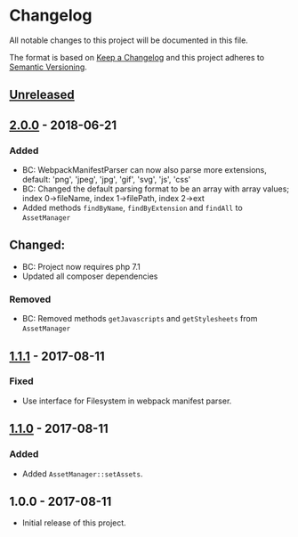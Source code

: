 # Changelog
All notable changes to this project will be documented in this file.

The format is based on [Keep a Changelog](http://keepachangelog.com/en/1.0.0/)
and this project adheres to [Semantic Versioning](http://semver.org/spec/v2.0.0.html).

## [Unreleased]

## [2.0.0] - 2018-06-21
### Added
- BC: WebpackManifestParser can now also parse more extensions, default: 'png', 'jpeg', 'jpg', 'gif', 'svg', 'js', 'css'
- BC: Changed the default parsing format to be an array with array values; index 0->fileName, index 1->filePath, index 2->ext
- Added methods `findByName`, `findByExtension` and `findAll` to `AssetManager`

## Changed:
- BC: Project now requires php 7.1
- Updated all composer dependencies

### Removed
- BC: Removed methods `getJavascripts` and `getStylesheets` from `AssetManager`

## [1.1.1] - 2017-08-11
### Fixed
- Use interface for Filesystem in webpack manifest parser.

## [1.1.0] - 2017-08-11
### Added
- Added `AssetManager::setAssets`.

## 1.0.0 - 2017-08-11
- Initial release of this project.

[Unreleased]: https://github.com/hultberg/mexifest/compare/v2.0.0...HEAD
[2.0.0]: https://github.com/hultberg/mexifest/compare/v1.1.1...v2.0.0
[1.1.1]: https://github.com/hultberg/mexifest/compare/v1.1.0...v1.1.1
[1.1.0]: https://github.com/hultberg/mexifest/compare/v1.0.0...v1.1.0
